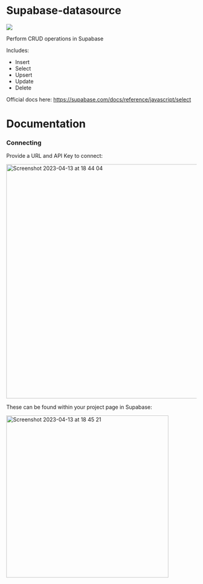 # Supabase-datasource
<img src="https://bookface-images.s3.amazonaws.com/logos/08f3d41684b91f7d68810459b2356ecb4819c382.png" />

Perform CRUD operations in Supabase

Includes:
 - Insert
 - Select
 - Upsert
 - Update
 - Delete
 
Official docs here: https://supabase.com/docs/reference/javascript/select

# Documentation

### Connecting

Provide a URL and API Key to connect:

<img width="620" alt="Screenshot 2023-04-13 at 18 44 04" src="https://user-images.githubusercontent.com/101575380/231841457-6fef63ad-3e08-4d51-96f2-53a6c15cc885.png">

These can be found within your project page in Supabase:

<img width="429" alt="Screenshot 2023-04-13 at 18 45 21" src="https://user-images.githubusercontent.com/101575380/231841751-a694795a-19e9-4ef6-8377-8f8c081c30de.png">
